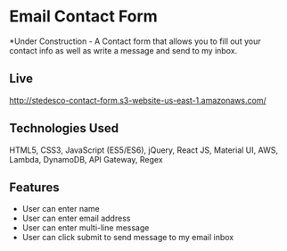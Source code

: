 # Email Contact Form

*Under Construction - A Contact form that allows you to fill out your contact info as well as write a message and send to my inbox.

## Live

http://stedesco-contact-form.s3-website-us-east-1.amazonaws.com/

## Technologies Used

HTML5, CSS3, JavaScript (ES5/ES6), jQuery, React JS, Material UI, AWS, Lambda, DynamoDB, API Gateway, Regex

## Features
- User can enter name
- User can enter email address
- User can enter multi-line message
- User can click submit to send message to my email inbox

